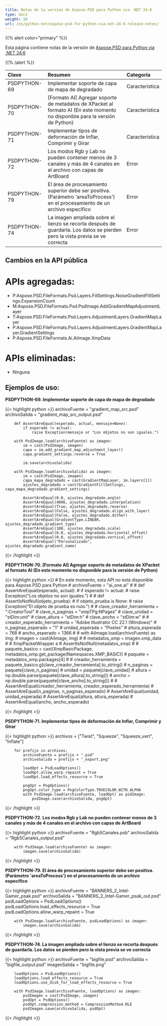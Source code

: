 ```yaml
---
title: Notas de la versión de Aspose.PSD para Python via .NET 24.6
type: docs
weight: 10
url: /es/python-net/aspose-psd-for-python-via-net-24-6-release-notes/
---
```


{{% alert color="primary" %}}

Esta página contiene notas de la versión de [Aspose.PSD para Python via .NET 24.6](https://pypi.org/project/aspose-psd/)

{{% /alert %}}

| **Clave**    | **Resumen**                                                                                                       | **Categoría** |
|:------------|:------------------------------------------------------------------------------------------------------------------|:-------------|
| PSDPYTHON-69 | Implementar soporte de capa de mapa de degradado                                                                       | Característica |
| PSDPYTHON-70 | [Formato AI] Agregar soporte de metadatos de XPacket al formato AI (En este momento no disponible para la versión de Python)        | Característica |
| PSDPYTHON-71 | Implementar tipos de deformación de Inflar, Comprimir y Girar                                                          | Característica |
| PSDPYTHON-72 |  Los modos Rgb y Lab no pueden contener menos de 3 canales y más de 4 canales en el archivo con capas de ArtBoard          | Error         |
| PSDPYTHON-79 | El área de procesamiento superior debe ser positiva. (Parámetro 'areaToProcess') en el procesamiento de un archivo específico     | Error         |
| PSDPYTHON-74 | La imagen ampliada sobre el lienzo se recorta después de guardarla. Los datos se pierden pero la vista previa se ve correcta       | Error         |

## **Cambios en la API pública**
# **APIs agregadas:**
- P:Aspose.PSD.FileFormats.Psd.Layers.FillSettings.NoiseGradientFillSettings.ExpansionCount
- M:Aspose.PSD.FileFormats.Psd.PsdImage.AddGradientMapAdjustmentLayer
- T:Aspose.PSD.FileFormats.Psd.Layers.AdjustmentLayers.GradientMapLayer
- P:Aspose.PSD.FileFormats.Psd.Layers.AdjustmentLayers.GradientMapLayer.GradientSettings
- P:Aspose.PSD.FileFormats.Ai.AiImage.XmpData

# **APIs eliminadas:**
- Ninguna

## **Ejemplos de uso:**

**PSDPYTHON-69. Implementar soporte de capa de mapa de degradado**

{{< highlight python >}}
        archivoFuente = "gradient_map_src.psd"
        archivoSalida = "gradient_map_src_output.psd"
      
        def AssertAreEqual(esperado, actual, mensaje=None):
            if esperado != actual:
                raise Exception(mensaje or "Los objetos no son iguales.")

        with PsdImage.load(archivoFuente) as imagen:
            im = cast(PsdImage, imagen)
            capa = im.add_gradient_map_adjustment_layer()
            capa.gradient_settings.reverse = True

            im.save(archivoSalida)

        with PsdImage.load(archivoSalida) as imagen:
            im = cast(PsdImage, imagen)
            capa_mapa_degradado = cast(GradientMapLayer, im.layers[1])
            ajustes_degradado = cast(GradientFillSettings, capa_mapa_degradado.gradient_settings)

            AssertAreEqual(0.0, ajustes_degradado.angle)
            AssertAreEqual(4096, ajustes_degradado.interpolation)
            AssertAreEqual(True, ajustes_degradado.reverse)
            AssertAreEqual(False, ajustes_degradado.align_with_layer)
            AssertAreEqual(False, ajustes_degradado.dither)
            AssertAreEqual(GradientType.LINEAR, ajustes_degradado.gradient_type)
            AssertAreEqual(100, ajustes_degradado.scale)
            AssertAreEqual(0.0, ajustes_degradado.horizontal_offset)
            AssertAreEqual(0.0, ajustes_degradado.vertical_offset)
            AssertAreEqual("Personalizado", ajustes_degradado.gradient_name)
{{< /highlight >}}

**PSDPYTHON-70. [Formato AI] Agregar soporte de metadatos de XPacket al formato AI (En este momento no disponible para la versión de Python)**

{{< highlight python >}}
    #     En este momento, esta API no está disponible para Aspose.PSD para Python
    #     archivoFuente = "ai_one.ai"
    #
    #     def AssertAreEqual(esperado, actual):
    #         if esperado != actual:
    #             raise Exception("Los objetos no son iguales.")
    #
    #     def AssertIsNotNull(objeto_prueba):
    #         if objeto_prueba is None:
    #             raise Exception("El objeto de prueba es nulo.")
    #
    #     clave_creador_herramienta = ":CreatorTool"
    #     clave_n_paginas = "xmpTPg:NPages"
    #     clave_unidad = "stDim:unit"
    #     clave_altura = "stDim:h"
    #     clave_ancho = "stDim:w"
    #
    #     creador_esperado_herramienta = "Adobe Illustrator CC 22.1 (Windows)"
    #     n_paginas_esperado = "1"
    #     unidad_esperada = "Píxeles"
    #     altura_esperada = 768
    #     ancho_esperado = 1366
    #
    #     with AiImage.load(archivoFuente) as img:
    #         imagen = cast(AiImage, img)
    #
    #         metadatos_xmp = imagen.xmp_data
    #         # XmpPacketWrapper a
    #         AssertIsNotNull(metadatos_xmp)
    #
    #         paquete_basico = cast(XmpBasicPackage, metadatos_xmp.get_package(Namespaces.XMP_BASIC))
    #         paquete = metadatos_xmp.packages[4]
    #
    #         creador_herramienta = paquete_basico.g[clave_creador_herramienta].to_string()
    #         n_paginas = paquete[clave_n_paginas]
    #         unidad = paquete[clave_unidad]
    #         altura = np.double.parse(paquete[clave_altura].to_string())
    #         ancho = np.double.parse(paquete[clave_ancho].to_string())
    #
    #         AssertAreEqual(creador_herramienta, creador_esperado_herramienta)
    #         AssertAreEqual(n_paginas, n_paginas_esperado)
    #         AssertAreEqual(unidad, unidad_esperada)
    #         AssertAreEqual(altura, altura_esperada)
    #         AssertAreEqual(ancho, ancho_esperado)

{{< /highlight >}}

**PSDPYTHON-71. Implementar tipos de deformación de Inflar, Comprimir y Girar**

{{< highlight python >}}
        archivos = ["Twist", "Squeeze", "Squeeze_vert", "Inflate"]

        for prefijo in archivos:
            archivoFuente = prefijo + ".psd"
            archivoSalida = prefijo + "_export.png"

            loadOpt = PsdLoadOptions()
            loadOpt.allow_warp_repaint = True
            loadOpt.load_effects_resource = True

            pngOpt = PngOptions()
            pngOpt.color_type = PngColorType.TRUECOLOR_WITH_ALPHA
            with PsdImage.load(archivoFuente, loadOpt) as psdImage:
                psdImage.save(archivoSalida, pngOpt)
{{< /highlight >}}

**PSDPYTHON-72.  Los modos Rgb y Lab no pueden contener menos de 3 canales y más de 4 canales en el archivo con capas de ArtBoard**

{{< highlight python >}}
        archivoFuente = "Rgb5Canales.psb"
        archivoSalida = "Rgb5Canales_output.psd"

        with PsdImage.load(archivoFuente) as imagen:
            imagen.save(archivoSalida)

{{< /highlight >}}

**PSDPYTHON-79. El área de procesamiento superior debe ser positiva. (Parámetro 'areaToProcess') en el procesamiento de un archivo específico**

{{< highlight python >}}
        archivoFuente = "BANNERS_2_Intel-Gamer_psak.psd"
        archivoSalida = "BANNERS_2_Intel-Gamer_psak_out.psd"
        psdLoadOptions = PsdLoadOptions()
        psdLoadOptions.load_effects_resource = True
        psdLoadOptions.allow_warp_repaint = True

        with PsdImage.load(archivoFuente, psdLoadOptions) as imagen:
            imagen.save(archivoSalida)
{{< /highlight >}}

**PSDPYTHON-74. La imagen ampliada sobre el lienzo se recorta después de guardarla. Los datos se pierden pero la vista previa se ve correcta**

{{< highlight python >}}
        archivoFuente = "bigfile.psd"
        archivoSalida = "bigfile_output.psd"
        imagenSalida = "bigfile.png"

        loadOptions = PsdLoadOptions()
        loadOptions.load_effects_resource = True
        loadOptions.use_disk_for_load_effects_resource = True

        with PsdImage.load(archivoFuente, loadOptions) as imagen:
            psdImagen = cast(PsdImage, imagen)
            psdOpt = PsdOptions()
            psdOpt.compression_method = CompressionMethod.RLE
            psdImagen.save(archivoSalida, psdOpt)


{{< /highlight >}}
